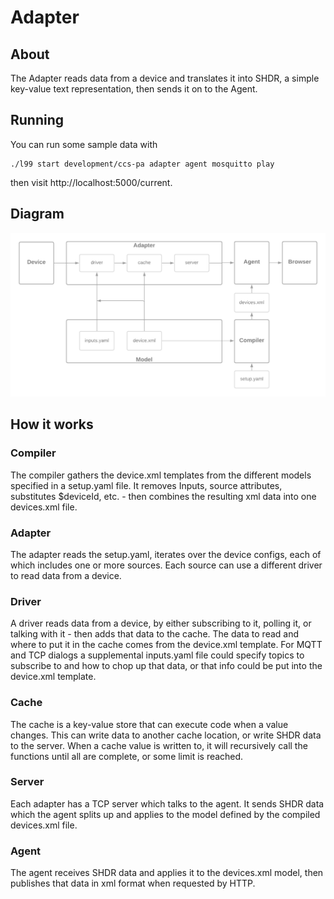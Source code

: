 # Adapter

## About

The Adapter reads data from a device and translates it into SHDR, a simple key-value text representation, then sends it on to the Agent.

## Running

You can run some sample data with

    ./l99 start development/ccs-pa adapter agent mosquitto play

then visit http://localhost:5000/current.

## Diagram

![adapter](_images/adapter.png)

## How it works

### Compiler

The compiler gathers the device.xml templates from the different models specified in a setup.yaml file. It removes Inputs, source attributes, substitutes $deviceId, etc. - then combines the resulting xml data into one devices.xml file.

### Adapter

The adapter reads the setup.yaml, iterates over the device configs, each of which includes one or more sources. Each source can use a different driver to read data from a device.

### Driver

A driver reads data from a device, by either subscribing to it, polling it, or talking with it - then adds that data to the cache. The data to read and where to put it in the cache comes from the device.xml template. For MQTT and TCP dialogs a supplemental inputs.yaml file could specify topics to subscribe to and how to chop up that data, or that info could be put into the device.xml template.

### Cache

The cache is a key-value store that can execute code when a value changes. This can write data to another cache location, or write SHDR data to the server. When a cache value is written to, it will recursively call the functions until all are complete, or some limit is reached.

### Server

Each adapter has a TCP server which talks to the agent. It sends SHDR data which the agent splits up and applies to the model defined by the compiled devices.xml file.

### Agent

The agent receives SHDR data and applies it to the devices.xml model, then publishes that data in xml format when requested by HTTP.
